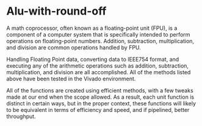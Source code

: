 # Alu-with-round-off

A math coprocessor, often known as a floating-point unit (FPU), is a component of a computer system that is specifically intended to perform operations on floating-point numbers. Addition, subtraction, multiplication, and division are common operations handled by FPU. 

Handling Floating Point data, converting data to IEEE754 format, and executing any of the arithmetic operations such as addition, subtraction, multiplication, and division are all accomplished. All of the methods listed above have been tested in the Vivado environment. 

All of the functions are created using efficient methods, with a few tweaks made at our end when the scope allowed. As a result, each unit function is distinct in certain ways, but in the proper context, these functions will likely to be equivalent in terms of efficiency and speed, and if pipelined, better throughput. 
